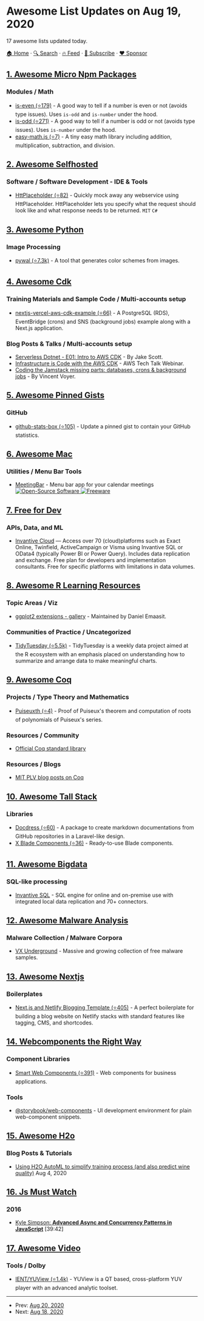 # Awesome List Updates on Aug 19, 2020

17 awesome lists updated today.

[🏠 Home](/README.md) · [🔍 Search](https://www.trackawesomelist.com/search/) · [🔥 Feed](https://www.trackawesomelist.com/rss.xml) · [📮 Subscribe](https://trackawesomelist.us17.list-manage.com/subscribe?u=d2f0117aa829c83a63ec63c2f&id=36a103854c) · [❤️  Sponsor](https://github.com/sponsors/theowenyoung)



## [1. Awesome Micro Npm Packages](/content/parro-it/awesome-micro-npm-packages/README.md)

### Modules / Math

*   [is-even (⭐179)](https://github.com/jonschlinkert/is-even) - A good way to tell if a number is even or not (avoids type issues). Uses `is-odd` and `is-number` under the hood.
*   [is-odd (⭐271)](https://github.com/jonschlinkert/is-odd) - A good way to tell if a number is odd or not (avoids type issues). Uses `is-number` under the hood.
*   [easy-math.js (⭐7)](https://github.com/kingzez/easy-math.js) - A tiny easy math library including addition, multiplication, subtraction, and division.

## [2. Awesome Selfhosted](/content/awesome-selfhosted/awesome-selfhosted/README.md)

### Software / Software Development - IDE & Tools

*   [HttPlaceholder (⭐82)](https://github.com/dukeofharen/httplaceholder) - Quickly mock away any webservice using HttPlaceholder. HttPlaceholder lets you specify what the request should look like and what response needs to be returned. `MIT` `C#`

## [3. Awesome Python](/content/vinta/awesome-python/README.md)

### Image Processing

*   [pywal (⭐7.3k)](https://github.com/dylanaraps/pywal) - A tool that generates color schemes from images.

## [4. Awesome Cdk](/content/kalaiser/awesome-cdk/README.md)

### Training Materials and Sample Code / Multi-accounts setup

*   [nextjs-vercel-aws-cdk-example (⭐66)](https://github.com/vvo/nextjs-vercel-aws-cdk-example) - A PostgreSQL (RDS), EventBridge (crons) and SNS (background jobs) example along with a Next.js application.

### Blog Posts & Talks / Multi-accounts setup

*   [Serverless Dotnet - E01: Intro to AWS CDK](https://youtu.be/c9UXHPX6-Ns) - By Jake Scott.
*   [Infrastructure is Code with the AWS CDK](https://youtu.be/ZWCvNFUN-sU) - AWS Tech Talk Webinar.
*   [Coding the Jamstack missing parts: databases, crons & background jobs](https://dev.to/vvo/coding-the-jamstack-missing-parts-databases-crons-background-jobs-1bpj) - By Vincent Voyer.

## [5. Awesome Pinned Gists](/content/matchai/awesome-pinned-gists/README.md)

### GitHub

*   [github-stats-box (⭐105)](https://github.com/bokub/github-stats-box) - Update a pinned gist to contain your GitHub statistics.

## [6. Awesome Mac](/content/jaywcjlove/awesome-mac/README.md)

### Utilities / Menu Bar Tools

*   [MeetingBar](https://meetingbar.onrender.com) - Menu bar app for your calendar meetings  [![Open-Source Software](https://jaywcjlove.github.io/sb/ico/min-oss.svg "Open Source Software") ![Freeware](https://jaywcjlove.github.io/sb/ico/min-free.svg "Freeware")](https://github.com/leits/MeetingBar)

## [7. Free for Dev](/content/ripienaar/free-for-dev/README.md)

### APIs, Data, and ML

*   [Invantive Cloud](https://cloud.invantive.com/) — Access over 70 (cloud)platforms such as Exact Online, Twinfield, ActiveCampaign or Visma using Invantive SQL or OData4 (typically Power BI or Power Query). Includes data replication and exchange. Free plan for developers and implementation consultants. Free for specific platforms with limitations in data volumes.

## [8. Awesome R Learning Resources](/content/iamericfletcher/awesome-r-learning-resources/README.md)

### Topic Areas / Viz

*   [ggplot2 extensions - gallery](https://exts.ggplot2.tidyverse.org/gallery/) - Maintained by Daniel Emaasit.

### Communities of Practice / Uncategorized

*   [TidyTuesday (⭐5.5k)](https://github.com/rfordatascience/tidytuesday) - TidyTuesday is a weekly data project aimed at the R ecosystem with an emphasis placed on understanding how to summarize and arrange data to make meaningful charts.

## [9. Awesome Coq](/content/coq-community/awesome-coq/README.md)

### Projects / Type Theory and Mathematics

*   [Puiseuxth (⭐4)](https://github.com/roglo/puiseuxth) - Proof of Puiseux's theorem and computation of roots of polynomials of Puiseux's series.

### Resources / Community

*   [Official Coq standard library](https://coq.inria.fr/stdlib/)

### Resources / Blogs

*   [MIT PLV blog posts on Coq](https://plv.csail.mit.edu/blog/category/coq.html)

## [10. Awesome Tall Stack](/content/livewire/awesome-tall-stack/README.md)

### Libraries

*   [Docdress (⭐60)](https://github.com/aw-studio/docdress) - A package to create markdown documentations from GitHub repositories in a Laravel-like design.
*   [X Blade Components (⭐36)](https://github.com/masterix21/x-blade-components) - Ready-to-use Blade components.

## [11. Awesome Bigdata](/content/newTendermint/awesome-bigdata/README.md)

### SQL-like processing

*   [Invantive SQL](https://documentation.invantive.com/2017R2/invantive-sql-grammar/invantive-sql-grammar-17.30.html) - SQL engine for online and on-premise use with integrated local data replication and 70+ connectors.

## [12. Awesome Malware Analysis](/content/rshipp/awesome-malware-analysis/README.md)

### Malware Collection / Malware Corpora

*   [VX Underground](http://vx-underground.org/) - Massive and growing collection of free malware samples.

## [13. Awesome Nextjs](/content/unicodeveloper/awesome-nextjs/README.md)

### Boilerplates

*   [Next.js and Netlify Blogging Template (⭐405)](https://github.com/wutali/nextjs-netlify-blog-template) - A perfect boilerplate for building a blog website on Netlify stacks with standard features like tagging, CMS, and shortcodes.

## [14. Webcomponents the Right Way](/content/mateusortiz/webcomponents-the-right-way/README.md)

### Component Libraries

*   [Smart Web Components (⭐391)](https://github.com/HTMLElements/smart-webcomponents) - Web components for business applications.

### Tools

*   [@storybook/web-components](https://www.npmjs.com/package/@storybook/web-components) - UI development environment for plain web-component snippets.

## [15. Awesome H2o](/content/h2oai/awesome-h2o/README.md)

### Blog Posts & Tutorials

*   [Using H2O AutoML to simplify training process (and also predict wine quality)](https://enjoymachinelearning.com/posts/h2o-auto-machine-learning/) Aug 4, 2020

## [16. Js Must Watch](/content/bolshchikov/js-must-watch/README.md)

### 2016

*   [Kyle Simpson: **Advanced Async and Concurrency Patterns in JavaScript**](https://www.youtube.com/watch?v=Qg1SvpIau6U) \[39:42]

## [17. Awesome Video](/content/krzemienski/awesome-video/README.md)

### Tools / Dolby

*   [IENT/YUView (⭐1.4k)](https://github.com/IENT/YUView)  - YUView is a QT based, cross-platform YUV player with an advanced analytic toolset.

---

- Prev: [Aug 20, 2020](/content/2020/08/20/README.md)
- Next: [Aug 18, 2020](/content/2020/08/18/README.md)